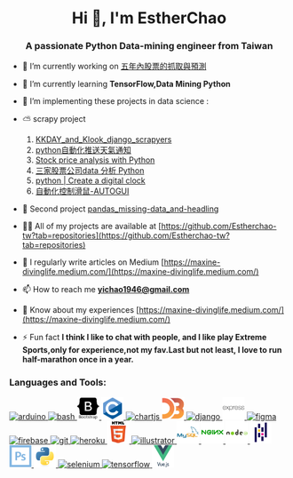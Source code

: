 <h1 align="center">Hi 👋, I'm EstherChao</h1>
<h3 align="center">A passionate Python Data-mining engineer from Taiwan</h3>

- 🔭 I’m currently working on [五年內股票的抓取與預測](https://github.com/Estherchao-tw/ml-project/tensorflow)

- 🌱 I’m currently learning **TensorFlow,Data Mining Python**

- 👯 I’m implementing these projects in data science : 
- ⛅ scrapy project
  1. [KKDAY_and_Klook_django_scrapyers](https://github.com/Estherchao-tw/KKDAY_and_Klook_django_scrapyers)
  2. [python自動化推送天氣通知](https://github.com/Estherchao-tw/weather-notficatoin)
  3. [Stock price analysis with Python](https://github.com/Estherchao-tw/python_-/tree/main/%E7%88%AC%E8%9F%B2/%E8%82%A1%E5%B8%82%E8%B6%A8%E5%8B%A2)
  4. [三家股票公司data 分析 Python](https://github.com/Estherchao-tw/python_-/blob/main/%E7%88%AC%E8%9F%B2/%E8%82%A1%E5%B8%82%E8%B6%A8%E5%8B%A2/3_companies_stocck_analysis.ipynb)
  5. [python | Create a digital clock](https://github.com/Estherchao-tw/python_-/tree/main/%E7%88%AC%E8%9F%B2/Tkinter_basic)
  6. [自動化控制滑鼠-AUTOGUI](https://github.com/Estherchao-tw/python_-/tree/main/%E7%88%AC%E8%9F%B2/GUI)

- 🤝 Second project [pandas_missing-data_and-headling](https://github.com/Estherchao-tw/pandas_missing-data_and-headling)

- 👨‍💻 All of my projects are available at [https://github.com/Estherchao-tw?tab=repositories](https://github.com/Estherchao-tw?tab=repositories)

- 📝 I regularly write articles on Medium [https://maxine-divinglife.medium.com/](https://maxine-divinglife.medium.com/)

- 📫 How to reach me **yichao1946@gmail.com**

- 📄 Know about my experiences [https://maxine-divinglife.medium.com/](https://maxine-divinglife.medium.com/)

- ⚡ Fun fact **I think I like to chat with people, and I like play Extreme Sports,only for experience,not my fav.Last but not least, I love to run half-marathon once in a year.**


<h3 align="left">Languages and Tools:</h3>
<p align="left"> <a href="https://www.arduino.cc/" target="_blank" rel="noreferrer"> <img src="https://cdn.worldvectorlogo.com/logos/arduino-1.svg" alt="arduino" width="40" height="40"/> </a> <a href="https://www.gnu.org/software/bash/" target="_blank" rel="noreferrer"> <img src="https://www.vectorlogo.zone/logos/gnu_bash/gnu_bash-icon.svg" alt="bash" width="40" height="40"/> </a> <a href="https://getbootstrap.com" target="_blank" rel="noreferrer"> <img src="https://raw.githubusercontent.com/devicons/devicon/master/icons/bootstrap/bootstrap-plain-wordmark.svg" alt="bootstrap" width="40" height="40"/> </a> <a href="https://www.cprogramming.com/" target="_blank" rel="noreferrer"> <img src="https://raw.githubusercontent.com/devicons/devicon/master/icons/c/c-original.svg" alt="c" width="40" height="40"/> </a> <a href="https://www.chartjs.org" target="_blank" rel="noreferrer"> <img src="https://www.chartjs.org/media/logo-title.svg" alt="chartjs" width="40" height="40"/> </a> <a href="https://d3js.org/" target="_blank" rel="noreferrer"> <img src="https://raw.githubusercontent.com/devicons/devicon/master/icons/d3js/d3js-original.svg" alt="d3js" width="40" height="40"/> </a> <a href="https://www.djangoproject.com/" target="_blank" rel="noreferrer"> <img src="https://cdn.worldvectorlogo.com/logos/django.svg" alt="django" width="40" height="40"/> </a> <a href="https://expressjs.com" target="_blank" rel="noreferrer"> <img src="https://raw.githubusercontent.com/devicons/devicon/master/icons/express/express-original-wordmark.svg" alt="express" width="40" height="40"/> </a> <a href="https://www.figma.com/" target="_blank" rel="noreferrer"> <img src="https://www.vectorlogo.zone/logos/figma/figma-icon.svg" alt="figma" width="40" height="40"/> </a> <a href="https://firebase.google.com/" target="_blank" rel="noreferrer"> <img src="https://www.vectorlogo.zone/logos/firebase/firebase-icon.svg" alt="firebase" width="40" height="40"/> </a> <a href="https://git-scm.com/" target="_blank" rel="noreferrer"> <img src="https://www.vectorlogo.zone/logos/git-scm/git-scm-icon.svg" alt="git" width="40" height="40"/> </a> <a href="https://heroku.com" target="_blank" rel="noreferrer"> <img src="https://www.vectorlogo.zone/logos/heroku/heroku-icon.svg" alt="heroku" width="40" height="40"/> </a> <a href="https://www.w3.org/html/" target="_blank" rel="noreferrer"> <img src="https://raw.githubusercontent.com/devicons/devicon/master/icons/html5/html5-original-wordmark.svg" alt="html5" width="40" height="40"/> </a> <a href="https://www.adobe.com/in/products/illustrator.html" target="_blank" rel="noreferrer"> <img src="https://www.vectorlogo.zone/logos/adobe_illustrator/adobe_illustrator-icon.svg" alt="illustrator" width="40" height="40"/> </a> <a href="https://www.mysql.com/" target="_blank" rel="noreferrer"> <img src="https://raw.githubusercontent.com/devicons/devicon/master/icons/mysql/mysql-original-wordmark.svg" alt="mysql" width="40" height="40"/> </a> <a href="https://www.nginx.com" target="_blank" rel="noreferrer"> <img src="https://raw.githubusercontent.com/devicons/devicon/master/icons/nginx/nginx-original.svg" alt="nginx" width="40" height="40"/> </a> <a href="https://nodejs.org" target="_blank" rel="noreferrer"> <img src="https://raw.githubusercontent.com/devicons/devicon/master/icons/nodejs/nodejs-original-wordmark.svg" alt="nodejs" width="40" height="40"/> </a> <a href="https://pandas.pydata.org/" target="_blank" rel="noreferrer"> <img src="https://raw.githubusercontent.com/devicons/devicon/2ae2a900d2f041da66e950e4d48052658d850630/icons/pandas/pandas-original.svg" alt="pandas" width="40" height="40"/> </a> <a href="https://www.photoshop.com/en" target="_blank" rel="noreferrer"> <img src="https://raw.githubusercontent.com/devicons/devicon/master/icons/photoshop/photoshop-line.svg" alt="photoshop" width="40" height="40"/> </a> <a href="https://www.python.org" target="_blank" rel="noreferrer"> <img src="https://raw.githubusercontent.com/devicons/devicon/master/icons/python/python-original.svg" alt="python" width="40" height="40"/> </a> <a href="https://www.selenium.dev" target="_blank" rel="noreferrer"> <img src="https://raw.githubusercontent.com/detain/svg-logos/780f25886640cef088af994181646db2f6b1a3f8/svg/selenium-logo.svg" alt="selenium" width="40" height="40"/> </a> <a href="https://www.tensorflow.org" target="_blank" rel="noreferrer"> <img src="https://www.vectorlogo.zone/logos/tensorflow/tensorflow-icon.svg" alt="tensorflow" width="40" height="40"/> </a> <a href="https://vuejs.org/" target="_blank" rel="noreferrer"> <img src="https://raw.githubusercontent.com/devicons/devicon/master/icons/vuejs/vuejs-original-wordmark.svg" alt="vuejs" width="40" height="40"/> </a> </p>
